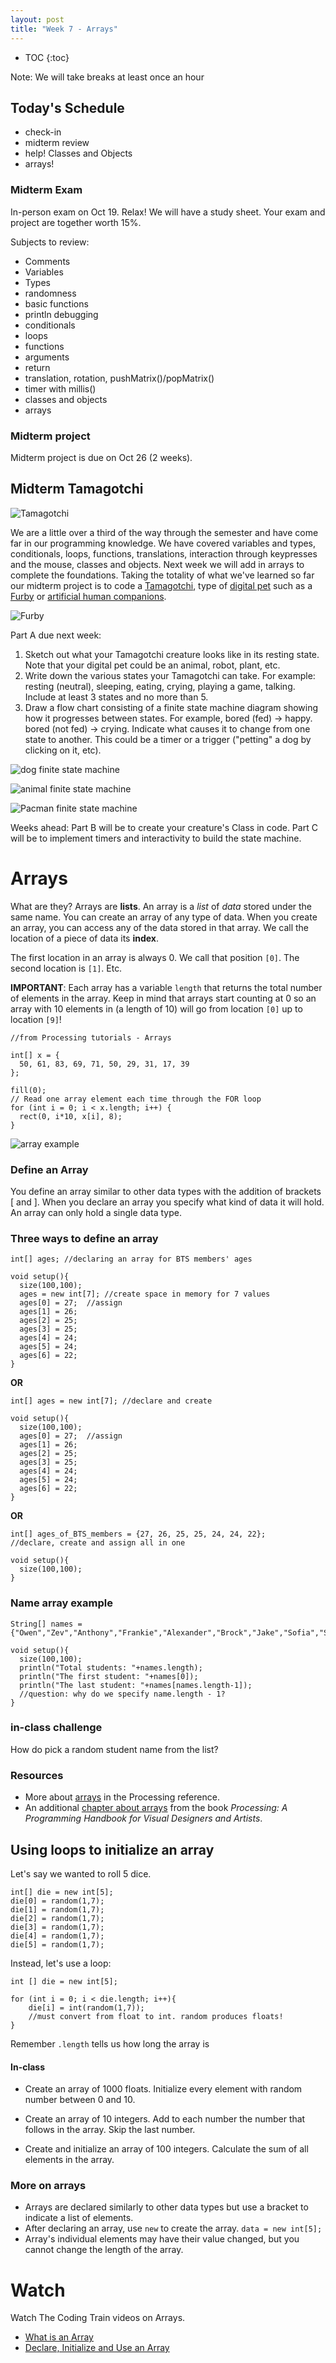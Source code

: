 ```yaml
---
layout: post
title: "Week 7 - Arrays" 
---
```


- TOC
{:toc}

Note: We will take breaks at least once an hour
 
## Today's Schedule

- check-in
- midterm review
- help! Classes and Objects
- arrays!

### Midterm Exam

In-person exam on Oct 19. Relax! We will have a study sheet. Your exam and project are together worth 15%.

Subjects to review:
- Comments
- Variables
 - Types
 - randomness
- basic functions
- println debugging
- conditionals
- loops
- functions
 - arguments
 - return
- translation, rotation, pushMatrix()/popMatrix()
- timer with millis()
- classes and objects
- arrays

### Midterm project

Midterm project is due on Oct 26 (2 weeks).

## Midterm Tamagotchi

![Tamagotchi](https://upload.wikimedia.org/wikipedia/commons/f/f2/Tamagotchi_0124_ubt.jpeg)

We are a little over a third of the way through the semester and have come far in our programming knowledge. We have covered variables and types, conditionals, loops, functions, translations, interaction through keypresses and the mouse, classes and objects. Next week we will add in arrays to complete the foundations. Taking the totality of what we've learned so far our midterm project is to code a [Tamagotchi](https://en.wikipedia.org/wiki/Tamagotchi), type of [digital pet](https://en.wikipedia.org/wiki/Digital_pet) such as a [Furby](https://en.wikipedia.org/wiki/Furby) or [artificial human companions](https://en.wikipedia.org/wiki/Artificial_human_companion).

![Furby](https://upload.wikimedia.org/wikipedia/en/7/70/Furby_picture.jpg)

Part A due next week:

1. Sketch out what your Tamagotchi creature looks like in its resting state. Note that your digital pet could be an animal, robot, plant, etc.
2. Write down the various states your Tamagotchi can take. For example: resting (neutral), sleeping, eating, crying, playing a game, talking. Include at least 3 states and no more than 5. 
3. Draw a flow chart consisting of a finite state machine diagram showing how it progresses between states. For example, bored (fed) -> happy. bored (not fed) -> crying. Indicate what causes it to change from one state to another. This could be a timer or a trigger ("petting" a dog by clicking on it, etc).

![dog finite state machine](https://learnyousomeerlang.com/static/img/fsm_dog.png)

![animal finite state machine](http://facweb1.redlands.edu/fac/patriciacornez/cs260/CaptureLabFiniteState.png)

![Pacman finite state machine](https://oddwiring.com/archive/websites/mndev/MSB/GD100/fsm_1.gif)

Weeks ahead:
Part B will be to create your creature's Class in code. Part C will be to implement timers and interactivity to build the state machine.


# Arrays

What are they? Arrays are **lists**. An array is a *list* of *data* stored under the same name. You can create an array of any type of data. When you create an array, you can access any of the data stored in that array. We call the location of a piece of data its **index**.

The first location in an array is always 0. We call that position ```[0]```. The second location is ```[1]```. Etc.

**IMPORTANT**: Each array has a variable ```length``` that returns the total number of elements in the array. Keep in mind that arrays start counting at 0 so an array with 10 elements in (a length of 10) will go from location ```[0]``` up to location ```[9]```!

```
//from Processing tutorials - Arrays

int[] x = { 
  50, 61, 83, 69, 71, 50, 29, 31, 17, 39
};

fill(0);
// Read one array element each time through the FOR loop
for (int i = 0; i < x.length; i++) {
  rect(0, i*10, x[i], 8);
}
```

![array example](array-example.png)

### Define an Array

You define an array similar to other data types with the addition of brackets [ and ].  When you declare an array you specify what kind of data it will hold. An array can only hold a single data type.

### Three ways to define an array

```
int[] ages; //declaring an array for BTS members' ages

void setup(){
  size(100,100);
  ages = new int[7]; //create space in memory for 7 values
  ages[0] = 27;  //assign
  ages[1] = 26;
  ages[2] = 25;
  ages[3] = 25;
  ages[4] = 24;
  ages[5] = 24;
  ages[6] = 22;
}
```

**OR**

```
int[] ages = new int[7]; //declare and create 

void setup(){
  size(100,100);
  ages[0] = 27;  //assign
  ages[1] = 26;
  ages[2] = 25;
  ages[3] = 25;
  ages[4] = 24;
  ages[5] = 24;
  ages[6] = 22;
}
```

**OR**

```
int[] ages_of_BTS_members = {27, 26, 25, 25, 24, 24, 22};
//declare, create and assign all in one

void setup(){
  size(100,100);
}
```
### Name array example

```
String[] names = {"Owen","Zev","Anthony","Frankie","Alexander","Brock","Jake","Sofia","Sergio","Tiffany","Maya","Markus","Allan","Khalid"};

void setup(){
  size(100,100);
  println("Total students: "+names.length);
  println("The first student: "+names[0]);
  println("The last student: "+names[names.length-1]);
  //question: why do we specify name.length - 1?
}
```

### in-class challenge

How do pick a random student name from the list?

### Resources

- More about [arrays](https://processing.org/reference/Array.html) in the Processing reference.
- An additional [chapter about arrays](https://processing.org/tutorials/arrays/) from the book *Processing: A Programming Handbook for Visual Designers and Artists*.


## Using loops to initialize an array

Let's say we wanted to roll 5 dice.

```
int[] die = new int[5];
die[0] = random(1,7);
die[1] = random(1,7);
die[2] = random(1,7);
die[3] = random(1,7);
die[4] = random(1,7);
die[5] = random(1,7);
```

Instead, let's use a loop:

```
int [] die = new int[5];

for (int i = 0; i < die.length; i++){
    die[i] = int(random(1,7)); 
    //must convert from float to int. random produces floats!
}
```

Remember ```.length``` tells us how long the array is


#### In-class

* Create an array of 1000 floats. Initialize every element with random number between 0 and 10.

* Create an array of 10 integers. Add to each number the number that follows in the array. Skip the last number.

* Create and initialize an array of 100 integers. Calculate the sum of all elements in the array.


### More on arrays

- Arrays are declared similarly to other data types but use a bracket to indicate a list of elements.
- After declaring an array, use ```new``` to create the array.
  ```data = new int[5];```
- Array's individual elements may have their value changed, but you cannot change the length of the array.

# Watch

Watch The Coding Train videos on Arrays.
- [What is an Array](https://www.youtube.com/watch?v=NptnmWvkbTw)
- [Declare, Initialize and Use an Array](https://www.youtube.com/watch?v=47JBVxCWXJA)

